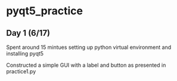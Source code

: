 # pyqt5_practice


## Day 1 (6/17)
Spent around 15 mintues setting up python virtual environment and installing pyqt5

Constructed a simple GUI with a label and button as presented in practice1.py